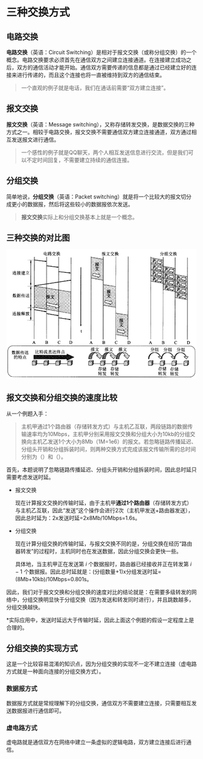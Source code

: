 # 三种交换方式

## 电路交换

**电路交换**（英语：Circuit Switching）是相对于报文交换（或称分组交换）的一个概念。电路交换要求必须首先在通信双方之间建立连接通道。在连接建立成功之后，双方的通信活动才能开始。通信双方需要传递的信息都是通过已经建立好的连接来进行传递的，而且这个连接也将一直被维持到双方的通信结束。

> 一个直观的例子就是电话，我们在通话前需要“双方建立连接”。

## 报文交换

**报文交换**（英语：Message switching），又称存储转发交换，是数据交换的三种方式之一。相较于电路交换，报文交换不需要通信双方建立连接通道，双方通过相互发送报文进行通信。

> 一个感性的例子就是QQ聊天，两个人相互发送信息进行交流，但是我们可以不定时间回复，不需要建立持续的通信连接。

## 分组交换

简单地说，**分组交换**（英语：Packet switching）就是将一个比较大的报文切分成更小的数据报，然后将这些较小的数据报依次发送。

> **报文交换**实际上和分组交换基本上就是一个概念。

## 三种交换的对比图

<img src="pics/trans3.png" alt="trans3" style="zoom: 67%;" />

## 报文交换和分组交换的速度比较

从一个例题入手：

> 主机甲通过1个路由器（存储转发方式）与主机乙互联，两段链路的数据传输速率均为10Mbps，主机甲分别采用报文交换和分组大小为10kb的分组交换向主机乙发送1个大小为8Mb（1M=1e6）的报文。若忽略链路传播延迟、分组头开销和分组拆装时间，则两种交换方式完成该报文传输所需的总时间分别为（）和（）。

首先，本题说明了忽略链路传播延迟、分组头开销和分组拆装时间，因此总时延只需要考虑发送时延。

- 报文交换

  现在计算报文交换的传输时延，由于主机甲**通过1个路由器**（存储转发方式）与主机乙互联，因此“发送”这个操作会进行2次（主机甲发送+路由器发送），因此总时延为：2x发送时延=2x8Mb/10Mbps=1.6s。

- 分组交换

  现在计算分组交换的传输时延，与报文交换不同的是，分组交换在经历“路由器转发”的过程时，主机同时也在发送数据，因此分组交换会更快一些。

  具体地，当主机甲正在发送第 $i$ 个数据报时，路由器已经接收并正在转发第 $i-1$ 个数据报。因此总时延就是：(分组数量+1)x分组发送时延=(8Mb+10kb)/10Mbps=0.801s。

因此，我们对于报文交换和分组交换的速度对比的结论就是：在需要多级转发的网络中，分组交换明显快于分组交换（因为发送和转发同时进行），并且跳数越多，分组交换越快。

*实际应用中，发送时延远大于传输时延，因此上面这个例题的假设一定程度上是合理的。

## 分组交换的实现方式

这是一个比较容易混淆的知识点，因为分组交换的实现不一定不建立连接（虚电路方式就是一种面向连接的分组交换方式）。

### 数据报方式

数据报方式就是常规理解下的分组交换，通信双方不需要建立连接，只需要相互发送数据报进行通信即可。

### 虚电路方式

虚电路就是通信双方在网络中建立一条虚拟的逻辑电路，双方建立连接后进行通信。